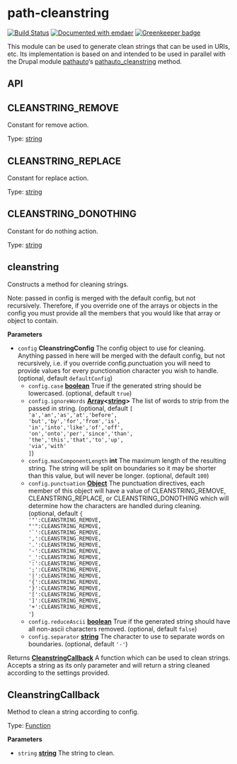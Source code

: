 <!--
  This file was generated by emdaer

  Its template can be found at .emdaer/README.emdaer.md
-->

<!--
  emdaerHash:ca7d5c67504df7e2749942c4e68f225b
-->

<h1 id="path-cleanstring">path-cleanstring</h1>
<p><a href="https://travis-ci.org/elliotttf/cleanstring"><img src="https://travis-ci.org/elliotttf/cleanstring.svg?branch=master" alt="Build Status"></a>
<a href="https://github.com/emdaer/emdaer"><img src="https://img.shields.io/badge/📓-documented%20with%20emdaer-F06632.svg?style=flat-square" alt="Documented with emdaer"></a>
<a href="https://greenkeeper.io/"><img src="https://badges.greenkeeper.io/elliotttf/cleanstring.svg" alt="Greenkeeper badge"></a></p>
<p>This module can be used to generate clean strings that can be used in URIs, etc.
Its implementation is based on and intended to be used in parallel with the
Drupal module <a href="https://www.drupal.org/project/pathauto">pathauto</a>‘s <a href="http://api.drupalhelp.net/api/pathauto/pathauto.inc/function/pathauto_cleanstring/7">pathauto_cleanstring</a> method.</p>
<h2 id="api">API</h2>
<!-- Generated by documentation.js. Update this documentation by updating the source code. -->
<h2 id="cleanstring_remove">CLEANSTRING_REMOVE</h2>
<p>Constant for remove action.</p>
<p>Type: <a href="https://developer.mozilla.org/docs/Web/JavaScript/Reference/Global_Objects/String">string</a></p>
<h2 id="cleanstring_replace">CLEANSTRING_REPLACE</h2>
<p>Constant for replace action.</p>
<p>Type: <a href="https://developer.mozilla.org/docs/Web/JavaScript/Reference/Global_Objects/String">string</a></p>
<h2 id="cleanstring_donothing">CLEANSTRING_DONOTHING</h2>
<p>Constant for do nothing action.</p>
<p>Type: <a href="https://developer.mozilla.org/docs/Web/JavaScript/Reference/Global_Objects/String">string</a></p>
<h2 id="cleanstring">cleanstring</h2>
<p>Constructs a method for cleaning strings.</p>
<p>Note: passed in config is merged with the default config, but not
  recursively. Therefore, if you override one of the arrays or objects in the
  config you must provide all the members that you would like that array or
  object to contain.</p>
<p><strong>Parameters</strong></p>
<ul>
<li><code>config</code> <strong>CleanstringConfig</strong> The config object to use for cleaning. Anything passed in here will be
  merged with the default config, but not recursively, i.e. if you override
  config.punctuation you will need to provide values for every punctionation
  character you wish to handle. (optional, default <code>defaultConfig</code>)<ul>
<li><code>config.case</code> <strong><a href="https://developer.mozilla.org/docs/Web/JavaScript/Reference/Global_Objects/Boolean">boolean</a></strong> True if the generated string should be lowercased. (optional, default <code>true</code>)</li>
<li><code>config.ignoreWords</code> <strong><a href="https://developer.mozilla.org/docs/Web/JavaScript/Reference/Global_Objects/Array">Array</a>&lt;<a href="https://developer.mozilla.org/docs/Web/JavaScript/Reference/Global_Objects/String">string</a>&gt;</strong> The list of words to strip from the passed in string. (optional, default <code>[
&#39;a&#39;,&#39;an&#39;,&#39;as&#39;,&#39;at&#39;,&#39;before&#39;,
&#39;but&#39;,&#39;by&#39;,&#39;for&#39;,&#39;from&#39;,&#39;is&#39;,
&#39;in&#39;,&#39;into&#39;,&#39;like&#39;,&#39;of&#39;,&#39;off&#39;,
&#39;on&#39;,&#39;onto&#39;,&#39;per&#39;,&#39;since&#39;,&#39;than&#39;,
&#39;the&#39;,&#39;this&#39;,&#39;that&#39;,&#39;to&#39;,&#39;up&#39;,
&#39;via&#39;,&#39;with&#39;
]</code>)</li>
<li><code>config.maxComponentLength</code> <strong>int</strong> The maximum length of the resulting string. The string will be split on
  boundaries so it may be shorter than this value, but will never be longer. (optional, default <code>100</code>)</li>
<li><code>config.punctuation</code> <strong><a href="https://developer.mozilla.org/docs/Web/JavaScript/Reference/Global_Objects/Object">Object</a></strong> The punctuation directives, each member of this object will have a value of
  CLEANSTRING_REMOVE, CLEANSTRING_REPLACE, or CLEANSTRING_DONOTHING which
  will determine how the characters are handled during cleaning. (optional, default <code>{
&#39;&quot;&#39;:CLEANSTRING_REMOVE,
&quot;&#39;&quot;:CLEANSTRING_REMOVE,
&#39;`&#39;:CLEANSTRING_REMOVE,
&#39;,&#39;:CLEANSTRING_REMOVE,
&#39;.&#39;:CLEANSTRING_REMOVE,
&#39;-&#39;:CLEANSTRING_REMOVE,
&#39;_&#39;:CLEANSTRING_REMOVE,
&#39;:&#39;:CLEANSTRING_REMOVE,
&#39;;&#39;:CLEANSTRING_REMOVE,
&#39;|&#39;:CLEANSTRING_REMOVE,
&#39;{&#39;:CLEANSTRING_REMOVE,
&#39;}&#39;:CLEANSTRING_REMOVE,
&#39;[&#39;:CLEANSTRING_REMOVE,
&#39;]&#39;:CLEANSTRING_REMOVE,
&#39;+&#39;:CLEANSTRING_REMOVE,
&#39;</code>)</li>
<li><code>config.reduceAscii</code> <strong><a href="https://developer.mozilla.org/docs/Web/JavaScript/Reference/Global_Objects/Boolean">boolean</a></strong> True if the generated string should have all non-ascii characters removed. (optional, default <code>false</code>)</li>
<li><code>config.separator</code> <strong><a href="https://developer.mozilla.org/docs/Web/JavaScript/Reference/Global_Objects/String">string</a></strong> The character to use to separate words on boundaries. (optional, default <code>&#39;-&#39;</code>)</li>
</ul>
</li>
</ul>
<p>Returns <strong><a href="#cleanstringcallback">CleanstringCallback</a></strong> A function which can be used to clean strings. Accepts a string as its only
  parameter and will return a string cleaned according to the settings
  provided.</p>
<h2 id="cleanstringcallback">CleanstringCallback</h2>
<p>Method to clean a string according to config.</p>
<p>Type: <a href="https://developer.mozilla.org/docs/Web/JavaScript/Reference/Statements/function">Function</a></p>
<p><strong>Parameters</strong></p>
<ul>
<li><code>string</code> <strong><a href="https://developer.mozilla.org/docs/Web/JavaScript/Reference/Global_Objects/String">string</a></strong> The string to clean.</li>
</ul>
